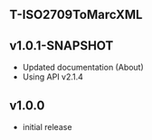 T-ISO2709ToMarcXML
----------

v1.0.1-SNAPSHOT
---
* Updated documentation (About)
* Using API v2.1.4

v1.0.0
---
* initial release